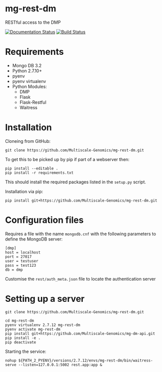 # mg-rest-dm
RESTful access to the DMP

[![Documentation Status](https://readthedocs.org/projects/mg-rest-dm/badge/?version=latest)](http://mg-rest-dm.readthedocs.org/en/latest/) [![Build Status](https://travis-ci.org/Multiscale-Genomics/mg-rest-dm.svg?branch=master)](https://travis-ci.org/Multiscale-Genomics/mg-rest-dm)

# Requirements
- Mongo DB 3.2
- Python 2.7.10+
- pyenv
- pyenv virtualenv
- Python Modules:
  - DMP
  - Flask
  - Flask-Restful
  - Waitress

# Installation
Cloneing from GitHub:
```
git clone https://github.com/Multiscale-Genomics/mg-rest-dm.git
```
To get this to be picked up by pip if part of a webserver then:
```
pip install --editable .
pip install -r requirements.txt
```
This should install the required packages listed in the `setup.py` script.


Installation via pip:
```
pip install git+https://github.com/Multiscale-Genomics/mg-rest-dm.git
```

# Configuration files
Requires a file with the name `mongodb.cnf` with the following parameters to define the MongoDB server:
```
[dmp]
host = localhost
port = 27017
user = testuser
pass = test123
db = dmp
```

Customise the `rest/auth_meta.json` file to locate the authentication server

# Setting up a server
```
git clone https://github.com/Multiscale-Genomics/mg-rest-dm.git

cd mg-rest-dm
pyenv virtualenv 2.7.12 mg-rest-dm
pyenv activate mg-rest-dm
pip install git+https://github.com/Multiscale-Genomics/mg-dm-api.git
pip install -e .
pip deactivate
```
Starting the service:
```
nohup ${PATH_2_PYENV}/versions/2.7.12/envs/mg-rest-dm/bin/waitress-serve --listen=127.0.0.1:5002 rest.app:app &
```
